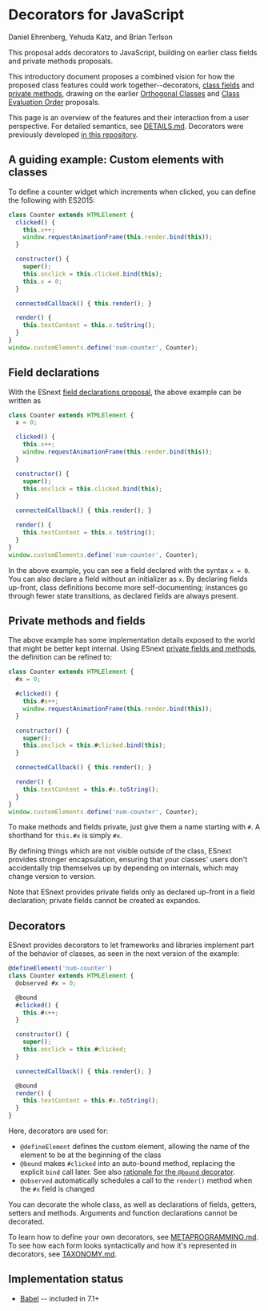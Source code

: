 # Decorators for JavaScript

Daniel Ehrenberg, Yehuda Katz, and Brian Terlson

This proposal adds decorators to JavaScript, building on earlier class fields and private methods proposals.

This introductory document proposes a combined vision for how the proposed class features could work together--decorators, [class fields](https://tc39.github.io/proposal-class-fields/) and [private methods](https://github.com/tc39/proposal-private-methods), drawing on the earlier [Orthogonal Classes](https://github.com/erights/Orthogonal-Classes) and [Class Evaluation Order](https://onedrive.live.com/view.aspx?resid=A7BBCE1FC8EE16DB!442046&app=PowerPoint&authkey=!AEeXmhZASk50KjA) proposals.

This page is an overview of the features and their interaction from a user perspective. For detailed semantics, see [DETAILS.md](https://github.com/tc39/proposal-decorators/blob/master/DETAILS.md). Decorators were previously developed [in this repository](https://github.com/tc39/proposal-decorators-previous/).

## A guiding example: Custom elements with classes

To define a counter widget which increments when clicked, you can define the following with ES2015:

```js
class Counter extends HTMLElement {
  clicked() {
    this.x++;
    window.requestAnimationFrame(this.render.bind(this));
  }

  constructor() {
    super();
    this.onclick = this.clicked.bind(this);
    this.x = 0;
  }

  connectedCallback() { this.render(); }

  render() {
    this.textContent = this.x.toString();
  }
}
window.customElements.define('num-counter', Counter);
```

## Field declarations

With the ESnext [field declarations proposal](https://github.com/tc39/proposal-class-fields), the above example can be written as


```js
class Counter extends HTMLElement {
  x = 0;

  clicked() {
    this.x++;
    window.requestAnimationFrame(this.render.bind(this));
  }

  constructor() {
    super();
    this.onclick = this.clicked.bind(this);
  }

  connectedCallback() { this.render(); }

  render() {
    this.textContent = this.x.toString();
  }
}
window.customElements.define('num-counter', Counter);
```

In the above example, you can see a field declared with the syntax `x = 0`. You can also declare a field without an initializer as `x`. By declaring fields up-front, class definitions become more self-documenting; instances go through fewer state transitions, as declared fields are always present.

## Private methods and fields

The above example has some implementation details exposed to the world that might be better kept internal. Using ESnext [private fields and methods](https://github.com/tc39/proposal-private-methods), the definition can be refined to:

```js
class Counter extends HTMLElement {
  #x = 0;

  #clicked() {
    this.#x++;
    window.requestAnimationFrame(this.render.bind(this));
  }

  constructor() {
    super();
    this.onclick = this.#clicked.bind(this);
  }

  connectedCallback() { this.render(); }

  render() {
    this.textContent = this.#x.toString();
  }
}
window.customElements.define('num-counter', Counter);
```

To make methods and fields private, just give them a name starting with `#`. A shorthand for `this.#x` is simply `#x`.

By defining things which are not visible outside of the class, ESnext provides stronger encapsulation, ensuring that your classes' users don't accidentally trip themselves up by depending on internals, which may change version to version.

Note that ESnext provides private fields only as declared up-front in a field declaration; private fields cannot be created as expandos.

## Decorators

ESnext provides decorators to let frameworks and libraries implement part of the behavior of classes, as seen in the next version of the example:

```js
@defineElement('num-counter')
class Counter extends HTMLElement {
  @observed #x = 0;

  @bound
  #clicked() {
    this.#x++;
  }

  constructor() {
    super();
    this.onclick = this.#clicked;
  }

  connectedCallback() { this.render(); }

  @bound
  render() {
    this.textContent = this.#x.toString();
  }
}
```

Here, decorators are used for:
- `@defineElement` defines the custom element, allowing the name of the element to be at the beginning of the class
- `@bound` makes `#clicked` into an auto-bound method, replacing the explicit `bind` call later. See also [rationale for the `@bound` decorator](bound-decorator-rationale.md).
- `@observed` automatically schedules a call to the `render()` method when the `#x` field is changed

You can decorate the whole class, as well as declarations of fields, getters, setters and methods. Arguments and function declarations cannot be decorated.

To learn how to define your own decorators, see [METAPROGRAMMING.md](https://github.com/littledan/proposal-unified-class-features/blob/master/METAPROGRAMMING.md). To see how each form looks syntactically and how it's represented in decorators, see [TAXONOMY.md](https://github.com/littledan/proposal-unified-class-features/blob/master/TAXONOMY.md).

## Implementation status
- [Babel](https://www.npmjs.com/package/@babel/plugin-proposal-decorators) -- included in 7.1+
